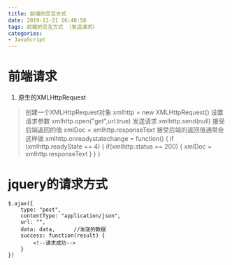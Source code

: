 ```yaml
---
title: 前端的交互方式
date: 2019-11-21 16:40:58
tags: 前端的交互方式 （发送请求）
categories: 
- JavaScript
---
```


# 前端请求
1. 原生的XMLHttpRequest
> 创建一个XMLHttpRequest对象
xmlhttp = new XMLHttpRequest()
> 设置请求参数
xmlhttp.open("get",url.true)
> 发送请求
xmlhttp.send(null)
> 接受后端返回的值
xmlDoc = xmlhttp.responseText
接受后端的返回值通常会这样做
xmlhttp.onreadystatechange = function() {
    if (xmlhttp.readyState == 4) {
        if(xmlhttp.status == 200) {
            xmlDoc = xmlhttp.responseText
        }
    }
}

# jquery的请求方式
```
$.ajax({
    type: "post",
    contentType: "application/json",
    url: "",
    data: data,      //发送的数据
    success: function(result) {
        <!--请求成功-->
    }
})
```


